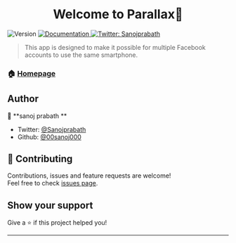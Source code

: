 <h1 align="center">Welcome to Parallax👋</h1>
<p>
  <img alt="Version" src="https://img.shields.io/badge/version-1.0 (beta)-blue.svg?cacheSeconds=2592000" />
  <a href="https://youtu.be/QdbOTwxSIu0" target="_blank">
    <img alt="Documentation" src="https://img.shields.io/badge/documentation-yes-brightgreen.svg" />
  </a>
  <a href="https://twitter.com/Sanojprabath" target="_blank">
    <img alt="Twitter: Sanojprabath" src="https://img.shields.io/twitter/follow/Sanojprabath.svg?style=social" />
  </a>
</p>

> This app is designed to make it possible for multiple Facebook accounts to use the same smartphone.

### 🏠 [Homepage](https://www.facebook.com/sanoj.jayathilaka1)


## Author

👤 **sanoj  prabath  **

* Twitter: [@Sanojprabath](https://twitter.com/Sanojprabath)
* Github: [@00sanoj000](https://github.com/00sanoj000)

## 🤝 Contributing

Contributions, issues and feature requests are welcome!<br />Feel free to check [issues page](https://github.com/00sanoj00/parallax_lite/issues). 

## Show your support

Give a ⭐️ if this project helped you!

***
